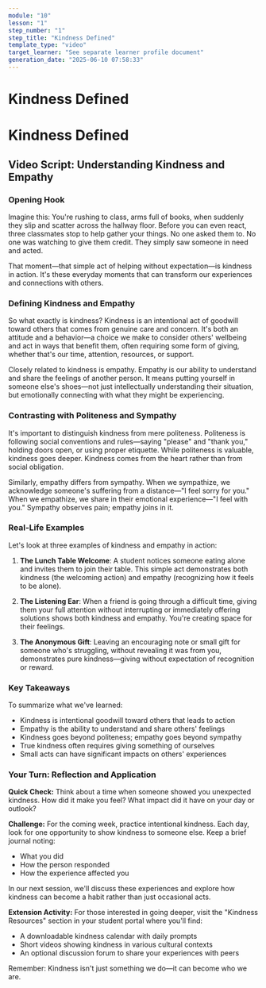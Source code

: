 ```yaml
---
module: "10"
lesson: "1"
step_number: "1"
step_title: "Kindness Defined"
template_type: "video"
target_learner: "See separate learner profile document"
generation_date: "2025-06-10 07:58:33"
---
```


# Kindness Defined

# Kindness Defined

## Video Script: Understanding Kindness and Empathy

### Opening Hook

Imagine this: You're rushing to class, arms full of books, when suddenly they slip and scatter across the hallway floor. Before you can even react, three classmates stop to help gather your things. No one asked them to. No one was watching to give them credit. They simply saw someone in need and acted.

That moment—that simple act of helping without expectation—is kindness in action. It's these everyday moments that can transform our experiences and connections with others.

### Defining Kindness and Empathy

So what exactly is kindness? Kindness is an intentional act of goodwill toward others that comes from genuine care and concern. It's both an attitude and a behavior—a choice we make to consider others' wellbeing and act in ways that benefit them, often requiring some form of giving, whether that's our time, attention, resources, or support.

Closely related to kindness is empathy. Empathy is our ability to understand and share the feelings of another person. It means putting yourself in someone else's shoes—not just intellectually understanding their situation, but emotionally connecting with what they might be experiencing.

### Contrasting with Politeness and Sympathy

It's important to distinguish kindness from mere politeness. Politeness is following social conventions and rules—saying "please" and "thank you," holding doors open, or using proper etiquette. While politeness is valuable, kindness goes deeper. Kindness comes from the heart rather than from social obligation.

Similarly, empathy differs from sympathy. When we sympathize, we acknowledge someone's suffering from a distance—"I feel sorry for you." When we empathize, we share in their emotional experience—"I feel with you." Sympathy observes pain; empathy joins in it.

### Real-Life Examples

Let's look at three examples of kindness and empathy in action:

1. **The Lunch Table Welcome**: A student notices someone eating alone and invites them to join their table. This simple act demonstrates both kindness (the welcoming action) and empathy (recognizing how it feels to be alone).

2. **The Listening Ear**: When a friend is going through a difficult time, giving them your full attention without interrupting or immediately offering solutions shows both kindness and empathy. You're creating space for their feelings.

3. **The Anonymous Gift**: Leaving an encouraging note or small gift for someone who's struggling, without revealing it was from you, demonstrates pure kindness—giving without expectation of recognition or reward.

### Key Takeaways

To summarize what we've learned:
- Kindness is intentional goodwill toward others that leads to action
- Empathy is the ability to understand and share others' feelings
- Kindness goes beyond politeness; empathy goes beyond sympathy
- True kindness often requires giving something of ourselves
- Small acts can have significant impacts on others' experiences

### Your Turn: Reflection and Application

**Quick Check:** Think about a time when someone showed you unexpected kindness. How did it make you feel? What impact did it have on your day or outlook?

**Challenge:** For the coming week, practice intentional kindness. Each day, look for one opportunity to show kindness to someone else. Keep a brief journal noting:
- What you did
- How the person responded
- How the experience affected you

In our next session, we'll discuss these experiences and explore how kindness can become a habit rather than just occasional acts.

**Extension Activity:** For those interested in going deeper, visit the "Kindness Resources" section in your student portal where you'll find:
- A downloadable kindness calendar with daily prompts
- Short videos showing kindness in various cultural contexts
- An optional discussion forum to share your experiences with peers

Remember: Kindness isn't just something we do—it can become who we are.
